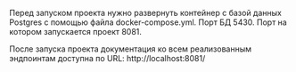 Перед запуском проекта нужно развернуть контейнер с базой данных Postgres с помощью файла docker-compose.yml.
Порт БД 5430. Порт на котором запускается проект 8081.

После запуска проекта документация ко всем реализованным эндпоинтам доступна по URL:
http://localhost:8081/
